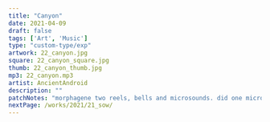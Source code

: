 ```yaml
---
title: "Canyon"
date: 2021-04-09
draft: false
tags: ['Art', 'Music']
type: "custom-type/exp"
artwork: 22_canyon.jpg
square: 22_canyon_square.jpg
thumb: 22_canyon_thumb.jpg
mp3: 22_canyon.mp3
artist: AncientAndroid
description: ""
patchNotes: "morphagene two reels, bells and microsounds. did one microsound run into mimeophon and hold on long. then ctrl seq morphagene varispeed via slew on bells. morphagne to qpas, then mimeophon then clouds. maths 1 seq qpas rotate. woggle trig from ctrl wogggle out to qpas freq and stepped out to clouds wet."
nextPage: /works/2021/21_sow/
---
```

